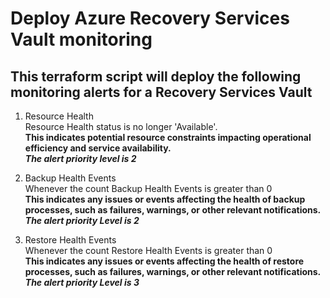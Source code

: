 # Deploy Azure Recovery Services Vault monitoring
## This terraform script will deploy the following monitoring alerts for a Recovery Services Vault

1. Resource Health  
Resource Health status is no longer 'Available'.  
**This indicates potential resource constraints impacting operational efficiency and service availability.**  
***The alert priority level is 2***  

2. Backup Health Events  
Whenever the count Backup Health Events is greater than 0  
**This indicates any issues or events affecting the health of backup processes, such as failures, warnings, or other relevant notifications.**  
***The alert priority Level is 2***  

3. Restore Health Events  
Whenever the count Restore Health Events is greater than 0  
**This indicates any issues or events affecting the health of restore processes, such as failures, warnings, or other relevant notifications.**  
***The alert priority Level is 3***  



